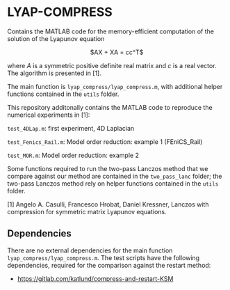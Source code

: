 # LYAP-COMPRESS

Contains the MATLAB code for the memory-efficient computation of the solution of the Lyapunov equation

<p align="center"> $AX + XA = cc^T$ </p>
	
where $A$ is a symmetric positive definite real matrix and $c$ is a real vector. The algorithm is presented in [1].

The main function is ``` lyap_compress/lyap_compress.m ```, with additional helper functions contained in the ```utils``` folder.

This repository additonally contains the MATLAB code to reproduce the numerical experiments in [1]:

```test_4DLap.m```: first experiment, 4D Laplacian

```test_Fenics_Rail.m```: Model order reduction: example 1 (FEniCS_Rail)

```test_MOR.m```: Model order reduction: example 2

Some functions required to run the two-pass Lanczos method that we compare against our method are contained in the ```two_pass_lanc``` folder; the two-pass Lanczos method rely on helper functions contained in the ```utils``` folder.

[1] Angelo A. Casulli, Francesco Hrobat, Daniel Kressner, Lanczos with compression for symmetric matrix Lyapunov equations.

## Dependencies
There are no external dependencies for the main function ``` lyap_compress/lyap_compress.m ```. The test scripts have the following dependencies, required for the comparison against the restart method:

* https://gitlab.com/katlund/compress-and-restart-KSM
